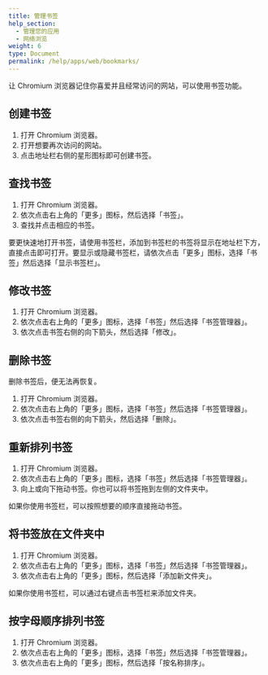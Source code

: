 ```yaml
---
title: 管理书签
help_section:
  - 管理您的应用
  - 网络浏览
weight: 6
type: Document
permalink: /help/apps/web/bookmarks/
---
```


让 Chromium 浏览器记住你喜爱并且经常访问的网站，可以使用书签功能。

## 创建书签

1. 打开 Chromium 浏览器。
2. 打开想要再次访问的网站。
3. 点击地址栏右侧的星形图标即可创建书签。

## 查找书签

1. 打开 Chromium 浏览器。
2. 依次点击右上角的「更多」图标，然后选择「书签」。
3. 查找并点击相应的书签。

要更快速地打开书签，请使用书签栏，添加到书签栏的书签将显示在地址栏下方，直接点击即可打开。要显示或隐藏书签栏，请依次点击「更多」图标，选择「书签」然后选择「显示书签栏」。

## 修改书签

1. 打开 Chromium 浏览器。
2. 依次点击右上角的「更多」图标，选择「书签」然后选择「书签管理器」。
3. 依次点击书签右侧的向下箭头，然后选择「修改」。

## 删除书签

删除书签后，便无法再恢复。

1. 打开 Chromium 浏览器。
2. 依次点击右上角的「更多」图标，选择「书签」然后选择「书签管理器」。
3. 依次点击书签右侧的向下箭头，然后选择「删除」。

## 重新排列书签

1. 打开 Chromium 浏览器。
2. 依次点击右上角的「更多」图标，选择「书签」然后选择「书签管理器」。
3. 向上或向下拖动书签。你也可以将书签拖到左侧的文件夹中。

如果你使用书签栏，可以按照想要的顺序直接拖动书签。

## 将书签放在文件夹中

1. 打开 Chromium 浏览器。
2. 依次点击右上角的「更多」图标，选择「书签」然后选择「书签管理器」。
3. 依次点击右上角的「更多」图标，然后选择「添加新文件夹」。

如果你使用书签栏，可以通过右键点击书签栏来添加文件夹。

## 按字母顺序排列书签

1. 打开 Chromium 浏览器。
2. 依次点击右上角的「更多」图标，选择「书签」然后选择「书签管理器」。
3. 依次点击右上角的「更多」图标，然后选择「按名称排序」。

